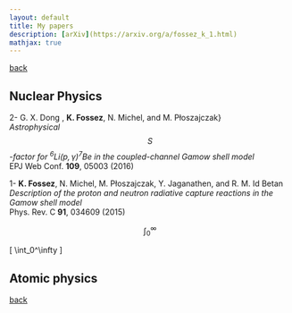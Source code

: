 ```yaml
---
layout: default
title: My papers
description: [arXiv](https://arxiv.org/a/fossez_k_1.html)
mathjax: true
---
```


[back](./)


## Nuclear Physics

2- G. X. Dong , **K. Fossez**, N. Michel, and M. P&#322;oszajczak}  
  _Astrophysical $${ S }$$-factor for ${ {}^{6}\mathrm{Li} ( p , \gamma ) {}^{7}\mathrm{Be} }$ in the coupled-channel Gamow shell model_  
  EPJ Web Conf. **109**, 05003 (2016)

1- **K. Fossez**, N. Michel, M. P&#322;oszajczak, Y. Jaganathen, and R. M. Id Betan  
  _Description of the proton and neutron radiative capture reactions in the Gamow shell model_  
	Phys. Rev. C **91**, 034609 (2015)


$$ \int_0^\infty $$

\[ \int_0^\infty \]


## Atomic physics






[back](./)

